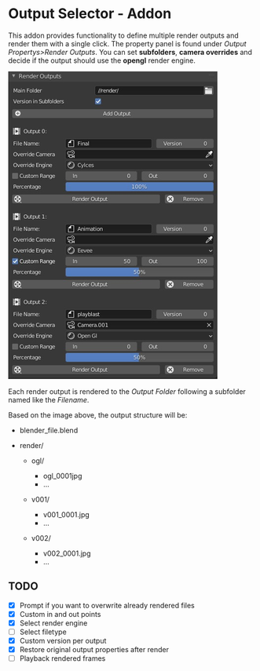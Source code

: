 # Output Selector - Addon

This addon provides functionality to define multiple render outputs and render them with a single click.  The property panel is found under *Output Propertys>Render Outputs*. You can set **subfolders**, **camera overrides** and decide if the output should use the **opengl** render engine.

![Overview](img/01-overview.jpg)

Each render output is rendered to the *Output Folder* following a subfolder named like the *Filename*.

Based on the image above, the output structure will be:

- blender_file.blend

- render/

  - ogl/

    - ogl_0001jpg
    - ...

  - v001/

    - v001_0001.jpg
    - ...

  - v002/

    - v002_0001.jpg
    - ...


## TODO

- [x] Prompt if you want to overwrite already rendered files 
- [x] Custom in and out points
- [x] Select render engine
- [ ] Select filetype
- [x] Custom version per output
- [x] Restore original output properties after render
- [ ] Playback rendered frames
